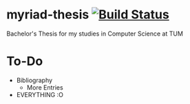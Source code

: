 myriad-thesis [![Build Status](https://travis-ci.org/ludwigschubert/myriad-thesis.png?branch=master)](https://travis-ci.org/ludwigschubert/myriad-thesis)
=============

Bachelor's Thesis for my studies in Computer Science at TUM

To-Do
=====

* Bibliography
    * More Entries
* EVERYTHING :O
